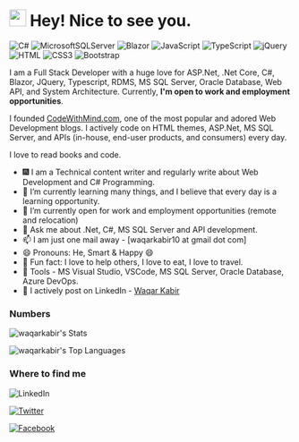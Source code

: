<h1><img src="https://emojis.slackmojis.com/emojis/images/1531849430/4246/blob-sunglasses.gif?1531849430" width="30"/> Hey! Nice to see you.</h1>

![C#](https://img.shields.io/badge/c%23-%23239120.svg?style=for-the-badge&logo=c-sharp&logoColor=white)
![MicrosoftSQLServer](https://img.shields.io/badge/Microsoft%20SQL%20Server-CC2927?style=for-the-badge&logo=microsoft%20sql%20server&logoColor=white)
![Blazor](https://img.shields.io/badge/blazor-%235C2D91.svg?style=for-the-badge&logo=blazor&logoColor=white)
![JavaScript](https://img.shields.io/badge/JavaScript-F7DF1E?style=flat-square&logo=javascript&logoColor=black)
![TypeScript](https://img.shields.io/badge/TypeScript-007ACC?style=flat-square&logo=typescript&logoColor=white)
![jQuery](https://img.shields.io/badge/jQuery-0769AD?style=flat-square&logo=jquery&logoColor=white)
![HTML](https://img.shields.io/badge/HTML5-E34F26?style=flat-square&logo=html5&logoColor=white)
![CSS3](https://img.shields.io/badge/CSS3-1572B6?style=flat-square&logo=css3&logoColor=white)
![Bootstrap](https://img.shields.io/badge/Bootstrap-563D7C?style=flat-square&logo=bootstrap&logoColor=white)

I am a Full Stack Developer with a huge love for ASP.Net, .Net Core, C#, Blazor, JQuery, Typescript, RDMS, MS SQL Server, Oracle Database, Web API, and System Architecture. Currently, **I'm open to work and employment opportunities**.

I founded [CodeWithMind.com](https://www.codewithmind.com), one of the most popular and adored Web Development blogs. I actively code on HTML themes, ASP.Net, MS SQL Server, and APIs (in-house, end-user products, and consumers) every day.

I love to read books and code.

- :fireworks: I am a Technical content writer and regularly write about Web Development and C# Programming.
- 🌱 I’m currently learning many things, and I believe that every day is a learning opportunity.
- 👯 I’m currently open for work and employment opportunities (remote and relocation)
- 💬 Ask me about .Net, C#, MS SQL Server and API development.
- 📫 I am just one mail away - [waqarkabir10 at gmail dot com]
- 😄 Pronouns: He, Smart & Happy 😄
- :partying_face: Fun fact: I love to help others, I love to eat, I love to travel.
- :wrench: Tools - MS Visual Studio, VSCode, MS SQL Server, Oracle Database, Azure DevOps.
- :busts_in_silhouette: I actively post on LinkedIn - [Waqar Kabir](https://www.linkedin.com/in/waqar-kabir-96b8b984)

### Numbers
![waqarkabir's Stats](https://github-readme-stats.vercel.app/api?username=waqarkabir&theme=darcula&show_icons=true&hide_border=true&count_private=true)


![waqarkabir's Top Languages](https://github-readme-stats.vercel.app/api/top-langs/?username=waqarkabir&theme=darcula&show_icons=true&hide_border=true&layout=compact)

### Where to find me

![LinkedIn](https://img.shields.io/badge/linkedin-%230077B5.svg?style=for-the-badge&logo=linkedin&logoColor=white)

[![Twitter](https://img.shields.io/badge/Twitter-1877F2?style=flat-square&logo=twitter&logoColor=white)](https://twitter.com/waqarkabir.1)

[![Facebook](https://img.shields.io/badge/Facebook-1877F2?style=flat-square&logo=facebook&logoColor=white)](https://facebook.com/waqarkabir)
